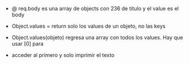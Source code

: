 * @ req.body es una array de objects con 236 de titulo y el value es el body

* Object.values = return solo los values de un objeto, no las keys
* Object.values(objeto) regresa una array con todos los values. Hay que usar [0] para
- acceder al primero y solo imprimir el texto